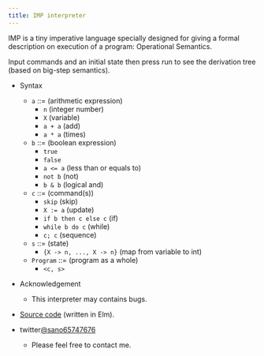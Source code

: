 ```yaml
---
title: IMP interpreter
---
```


IMP is a tiny imperative language specially designed for giving a formal description on execution of a program: Operational Semantics. 

Input commands and an initial state then press run to see the derivation tree (based on big-step semantics).

<div id="myapp"></div>

- Syntax 
  - `a` ::= (arithmetic expression)
    - `n` (integer number)
    - `X` (variable)
    - `a + a` (add)
    - `a * a` (times)
  - `b` ::= (boolean expression)
    - `true` 
    - `false`
    - `a <= a` (less than or equals to)
    - `not b` (not)
    - `b & b` (logical and)
  - `c` ::= (command(s))
    - `skip`   (skip)
    - `X := a` (update)
    - `if b then c else c` (if)
    - `while b do c` (while)
    - `c; c`  (sequence)
  - `s` ::= (state)
    - `{X -> n, ..., X -> n}` (map from variable to int)
  - `Program` ::= (program as a whole)
    - `<c, s>`

- Acknowledgement
  - This interpreter may contains bugs.
- [Source code](https://github.com/sano-jin/imp-interpreter.git) (written in Elm). 
- twitter[@sano65747676](https://twitter.com/sano65747676)
  - Please feel free to contact me.

<script src="imp.js"></script>
<script>
  var app = Elm.Main.init({
    node: document.getElementById('myapp')
  });
</script>
